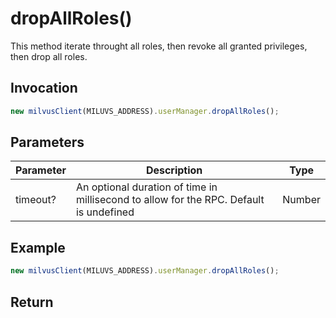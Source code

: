# dropAllRoles()

This method iterate throught all roles, then revoke all granted privileges, then drop all roles.

## Invocation

```javascript
new milvusClient(MILUVS_ADDRESS).userManager.dropAllRoles();
```

## Parameters

| Parameter | Description                                                                            | Type   |
| --------- | -------------------------------------------------------------------------------------- | ------ |
| timeout?  | An optional duration of time in millisecond to allow for the RPC. Default is undefined | Number |

## Example

```javascript
new milvusClient(MILUVS_ADDRESS).userManager.dropAllRoles();
```

## Return
